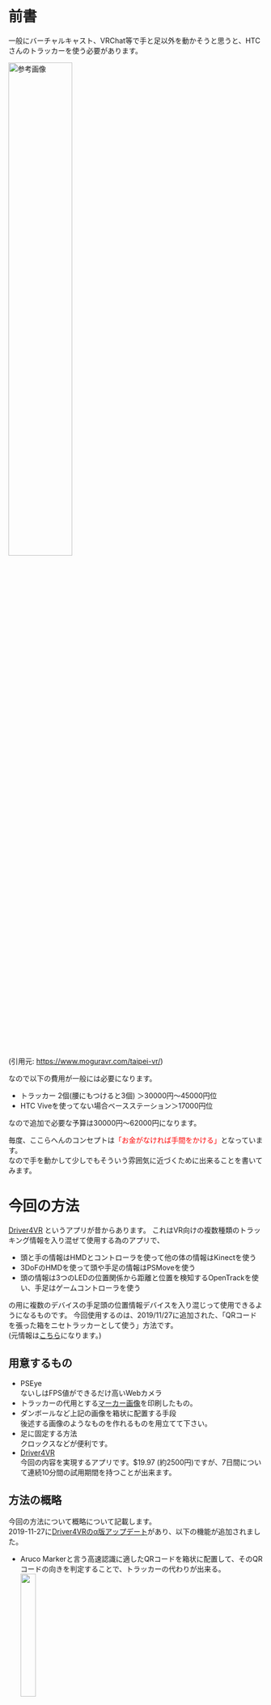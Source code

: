 ﻿# 前書
一般にバーチャルキャスト、VRChat等で手と足以外を動かそうと思うと、HTCさんのトラッカーを使う必要があります。

<img src="https://www.moguravr.com/wp-content/uploads/2017/02/201702011112078000-1.jpg" width="50%" alt="参考画像"/>

(引用元: https://www.moguravr.com/taipei-vr/)

なので以下の費用が一般には必要になります。

* トラッカー 2個(腰にもつけると3個) ＞30000円～45000円位
* HTC Viveを使ってない場合ベースステーション＞17000円位

なので追加で必要な予算は30000円～62000円になります。

毎度、ここらへんのコンセプトは<span style="color: red;">「お金がなければ手間をかける」</span>となっています。<br>
なので手を動かして少しでもそういう雰囲気に近づくために出来ることを書いてみます。


# 今回の方法

[Driver4VR](https://www.driver4vr.com/) というアプリが昔からあります。
これはVR向けの複数種類のトラッキング情報を入り混ぜて使用する為のアプリで、
* 頭と手の情報はHMDとコントローラを使って他の体の情報はKinectを使う
* 3DoFのHMDを使って頭や手足の情報はPSMoveを使う
* 頭の情報は3つのLEDの位置関係から距離と位置を検知するOpenTrackを使い、手足はゲームコントローラを使う

の用に複数のデバイスの手足頭の位置情報デバイスを入り混じって使用できるようになるものです。
今回使用するのは、2019/11/27に追加された、「QRコードを張った箱をニセトラッカーとして使う」方法です。<br>
(元情報は[こちら](https://www.driver4vr.com/forums/topic/driver4vr-body-tracking-with-camera-markers-alpha-relase-1/)になります。)

## 用意するもの
* PSEye<br>
  ないしはFPS値ができるだけ高いWebカメラ
* トラッカーの代用とする[マーカー画像](https://www.driver4vr.com/files/Driver4VR%20Markers-Alpha1.pdf)を印刷したもの。
* ダンボールなど上記の画像を箱状に配置する手段<br>
後述する画像のようなものを作れるものを用立てて下さい。
* 足に固定する方法<br>
クロックスなどが便利です。
* [Driver4VR](https://www.driver4vr.com/) <br>今回の内容を実現するアプリです。$19.97 (約2500円)ですが、7日間について連続10分間の試用期間を持つことが出来ます。

## 方法の概略

今回の方法について概略について記載します。<br>
2019-11-27に[Driver4VRのα版アップデート](https://www.driver4vr.com/forums/topic/driver4vr-body-tracking-with-camera-markers-alpha-relase-1/)があり、以下の機能が追加されました。
* Aruco Markerと言う高速認識に適したQRコードを箱状に配置して、そのQRコードの向きを判定することで、トラッカーの代わりが出来る。<br>
  <img src="https://bmimg.nicovideo.jp/image/ch2636926/241815/19703aa6985cbe6d2c9cae6aef8d836fb5f9a7b7.jpg" width="25%">
* トラッカーを撮影するカメラが1つ必要でそれがあれば場所を特定することが出来る。<br>
カメラの性能が必要で、出来れば60fpsで撮影可能なものが必要なのですが、恐らく一番安価で入手可能な60fps出すことが出来るWebカメラが中古のPSEyeになります。<br>基本的に中古のPSEyeは現在1500円～3000円位で買うことが出来ます。
* 2個のAruco Markerの箱を足につけて、足トラの代替とする。

んでは実際の方法になります。

### マーカーを作る
1. [マーカー画像](https://www.driver4vr.com/files/Driver4VR%20Markers-Alpha1.pdf)を印刷します。<br>試してみた所、カメラから220cm x 140cm 程の範囲をトラッキングしようと思った際には、マーカーのサイズは13cm四方が必要でした。640x480ではそれより小さくなると判別できないようです。<br>A5サイズで印刷すると丁度13cm四方になります。<br>四方＋天井の合計５枚で１セットになります
2. 足につけるための箱を作ります。<br>足を囲う形で配置する必要があります。つま先、かかと、足の左右についてQRコードを配置する必要があるので自分は写真のような形にしました。<br><img src="https://bmimg.nicovideo.jp/image/ch2636926/241855/efeab96738b361ebc8d9b9ef0bd84e4bf93e2656.jpg" width="25%">
3.  箱を靴などに固定します。自分は紐で固定していますが自分で良い方法があるればそれを使ってください。マーカーを貼るより先にやっておいたほうが楽と思われます。後述のマーカーを貼った画像を参考にしてください。
4.  箱にマーカーを貼ります。<br>1のマーカー画像には下にラベルがあります。マーカー画像には種類があり、それを意識して貼り付ける必要があります。<br>
    * Key Marker<br>認識の中心になるマーカーです。Tracker0は0番、Tracker1は6番の数字が割り振られています。<br>足の甲の場所に張ってください。理由は後述します。
    * Secondery Marker<br>前後左右に貼ってください。必要なことは __<span style="color: red;">必ずKey Markerと同時に見えることができる場所に貼る</span>__ 事です。後のキャリブレーションにて5枚のQRコードの位置関係を把握するために必要なようです。<br><img src="https://bmimg.nicovideo.jp/image/ch2636926/241856/dcbd35a6a71e4c4f396aec1428ed82dc9fbb6bc0.jpg" width="75%"><br>矢印が書いてある箇所がKey Markerです。<br>これで他の４面は必ずKeyMarkerと隣り合った状態になります。

これを左右２足分作ります。
Tracker0とTracker1の紙がありますので混同しないようにしましょう。
自分は貼り付けるのに両面テープを使いました。最初は糊を使ったのですが水分で紙が波打つ事がありそれを避けられます。

### カメラを設置する

カメラを設置します。<br>PSEyeがおすすめなのでその設置について記載します。他のWebカメラについては各Webカメラの取扱説明書に従っていただくことになると思います。<br>
カメラの設置については部屋の状況によって良い方法がまちまちと思います。なので自分が実際に設置してみて必要と思った要件について書こうと思います。

*  カメラ位置は低いほうが良い<br>当初は上から見下ろす形が良いかと思い高いとろこにつけていましたが、後述の理由により低いところが良いと判明しました。必要な床と自分の足が動く範囲について写る所で低めにしてください。
*  画角は地面と平行のほうが良い<br>前後の動きをした際に床面に対して仮想のトラッカーが動くわけですが、どうやらカメラの水平面を地面として動かしているようです。なのでカメラを下向きに設置すると、手前に行くと空を飛び、奥に行くと地面にめり込みます。<br><img src="https://bmimg.nicovideo.jp/image/ch2636926/242067/f4d0efb462e31a7d4dd6ccb06c34f8c9a1b4d557.png" width="50%">

自分は３脚を一番低い位置で備え付けて、スマホを挟み込むタイプのマウントでPSEyeを固定しました。これで２m四方位の空間を追いかけることができます。<br><img src="https://bmimg.nicovideo.jp/image/ch2636926/242068/1a96cb73a4c3a7431ebadd8c85701c842f5f7815.jpg" width="25%" >

  PSEyeは内臓のドライバでは使用することができないので、専用のドライバをインストールする必要があります。<br>自分の知る限りではIPI Softさんのドライバーを使うのが一番ラクでした。<br>[こちら](https://github.com/psmoveservice/PSMoveService/wiki/PSEye-Software-Setup-(Windows))の「Option A) IPIsoft PSEYE Driver Installation」に書いてあるものをインストールするのが良いと思います。

### Driver4VRをインストールする

今回の方法の肝であるDriver4VRをインストールします。[こちら](https://www.driver4vr.com/download/)からダウンロードしてください。購入の有無を確認するためにアカウント登録を要求されます。<br>
購入とセットアップについては[こちらが](http://kurotori4423.hatenablog.com/entry/2017/12/25/223120)わかりやすいです。

### マーカーのキャリブレーション

ここまでで行ったら、マーカーを使えるようにする作業になります。<br>
箱に貼ったマーカーの位置関係をDriver4VRに登録する作業になります。

1. Driver4VRを起動してBODY TRACKINGの項を「camera marker」に切り替えます<br><img src="https://bmimg.nicovideo.jp/image/ch2636926/242026/8a8a49a0d56a8c13d9b97a17400611648d189898.png">
2. 上のStatusの所にある「Start Driver4VR」ボタンを押して開始します。<br><img src="https://bmimg.nicovideo.jp/image/ch2636926/242030/422d1c12dfe9b85d4f3369248482da2a9dd5c88c.png">
3. 「Camera Marker settings」を押して対象の画面を表示します。<br>カメラの種類を選んで画面に出るようにします。<br><img src="https://bmimg.nicovideo.jp/image/ch2636926/242029/76177bfca4b00729add4d5c01ea0244d844ca682.png">
4. 最初は「Marker Caribration」の項がすべて「not caribrated」になっていると思います。写真のようにKeyMarkerともう一つのマーカーがセットで映るようにすると、しばらく経って「Caribrated」になります。<br>全て変わったらマーカーのセットが出来上がりです。Tracker 0とTracker 1双方についてやってください。<br><img src="https://bmimg.nicovideo.jp/image/ch2636926/242027/422041b717bb695eae7c277f84dce132f35991b3.png">

ここまで終わったらCamera Marker settings 画面を閉じることができます。

### 仮想トラッカーのキャリブレーション

ここまで来るとQRコードのマーカーとSteam内での仮想トラッカーが連動するようになっています。<br>
ただ仮想トラッカーの位置と、実際の自分の足の位置がずれているので位置を合わせる必要があります。

Top画面の「Calibrate」を押すとドロップダウンで「Manual」のセッティングのボタンが出てくるので選択します。<br><img src="https://bmimg.nicovideo.jp/image/ch2636926/242065/b603cc8428d62b7eebba803a726acae80328d91d.png">

そうするとBody Tracking画面が出てきますのでVRヘッドセットをかぶります。<br><img src="https://bmimg.nicovideo.jp/image/ch2636926/242016/017eacba2385e019bda4691cd497fbf3afe6dd32.png">

恐らく、自分の足元か後方にカメラと仮想トラッカーのオブジェクトが見えるはずです。<br>「Calibrate with VR Controller」の操作をして自分のVRで見た位置と自分が目視したカメラの位置をだいたい合わせます。そうすると仮想トラッカーの位置と実際の自分の足腰の場所が大体あってきます。<br><img src="https://bmimg.nicovideo.jp/image/ch2636926/242018/0751f16b09aa07742446f9e2a906772ab97db4a6.png">

これで仮想トラッカーが使える状態になっています。バーチャルキャストを起動して足の動きを確かめてみましょう。

# 終わり

紙、ダンボール、PSEye、Driver4VRでとりあえず足マーカーを2つ作る話でした。<br>
ちょっとしたことや座った姿勢を取ることが結構出来たります。本物のマーカーには当然及びませんが合計数千円で実現できるのはまぁ選択肢としてあっても良いかも知れません。
